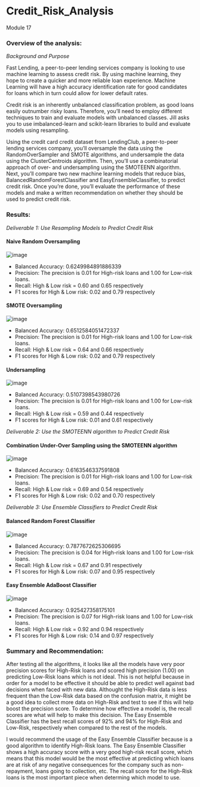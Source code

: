 # Credit_Risk_Analysis
Module 17

### Overview of the analysis:

*Background and Purpose*

Fast Lending, a peer-to-peer lending services company is looking to use machine learning to assess credit risk. By using machine learning, they hope to create a quicker and more reliable loan experience. Machine Learning will have a high accuracy identification rate for good candidates for loans which in turn could allow for lower default rates. 

Credit risk is an inherently unbalanced classification problem, as good loans easily outnumber risky loans. Therefore, you’ll need to employ different techniques to train and evaluate models with unbalanced classes. Jill asks you to use imbalanced-learn and scikit-learn libraries to build and evaluate models using resampling.

Using the credit card credit dataset from LendingClub, a peer-to-peer lending services company, you’ll oversample the data using the RandomOverSampler and SMOTE algorithms, and undersample the data using the ClusterCentroids algorithm. Then, you’ll use a combinatorial approach of over- and undersampling using the SMOTEENN algorithm. Next, you’ll compare two new machine learning models that reduce bias, BalancedRandomForestClassifier and EasyEnsembleClassifier, to predict credit risk. Once you’re done, you’ll evaluate the performance of these models and make a written recommendation on whether they should be used to predict credit risk.

### Results: 

*Deliverable 1: Use Resampling Models to Predict Credit Risk*

#### Naive Random Oversampling

![image](https://github.com/nadiezhdamhb/Credit_Risk_Analysis/blob/main/Resources/Naive_random_model.png)

- Balanced Accuracy: 0.6249984891886339
- Precision: The precision is 0.01 for High-risk loans and 1.00 for Low-risk loans.
- Recall: High & Low risk = 0.60 and 0.65 respectively
- F1 scores for High & Low risk: 0.02 and 0.79 respectively

#### SMOTE Oversampling

![image](https://github.com/nadiezhdamhb/Credit_Risk_Analysis/blob/main/Resources/Smote_model.png)

- Balanced Accuracy: 0.6512584051472337
- Precision: The precision is 0.01 for High-risk loans and 1.00 for Low-risk loans.
- Recall: High & Low risk = 0.64 and 0.66 respectively
- F1 scores for High & Low risk: 0.02 and 0.79 respectively

#### Undersampling

![image](https://github.com/nadiezhdamhb/Credit_Risk_Analysis/blob/main/Resources/Undersampling_model.png)

- Balanced Accuracy: 0.5107398543980726
- Precision: The precision is 0.01 for High-risk loans and 1.00 for Low-risk loans.
- Recall: High & Low risk = 0.59 and 0.44 respectively
- F1 scores for High & Low risk: 0.01 and 0.61 respectively

*Deliverable 2: Use the SMOTEENN algorithm to Predict Credit Risk*

#### Combination Under-Over Sampling using the SMOTEENN algorithm

![image](https://github.com/nadiezhdamhb/Credit_Risk_Analysis/blob/main/Resources/Smoteen_algorithm.png)

- Balanced Accuracy: 0.6163546337591808
- Precision: The precision is 0.01 for High-risk loans and 1.00 for Low-risk loans.
- Recall: High & Low risk = 0.69 and 0.54 respectively
- F1 scores for High & Low risk: 0.02 and 0.70 respectively

*Deliverable 3: Use Ensemble Classifiers to Predict Credit Risk*


#### Balanced Random Forest Classifier

![image](https://github.com/nadiezhdamhb/Credit_Risk_Analysis/blob/main/Resources/Balanced_random_forest.png)

- Balanced Accuracy: 0.7877672625306695
- Precision: The precision is 0.04 for High-risk loans and 1.00 for Low-risk loans.
- Recall: High & Low risk = 0.67 and 0.91 respectively
- F1 scores for High & Low risk: 0.07 and 0.95 respectively

#### Easy Ensemble AdaBoost Classifier

![image](https://github.com/nadiezhdamhb/Credit_Risk_Analysis/blob/main/Resources/Easy%20Ensemble%20AdaBoosting.png)

- Balanced Accuracy: 0.925427358175101
- Precision: The precision is 0.07 for High-risk loans and 1.00 for Low-risk loans.
- Recall: High & Low risk = 0.92 and 0.94 respectively
- F1 scores for High & Low risk: 0.14 and 0.97 respectively

### Summary and Recommendation: 

After testing all the algorithms, it looks like all the models have very poor precision scores for High-Risk loans and scored high precision (1.00) on predicting Low-Risk loans which is not ideal. This is not helpful because in order for a model to be effective it should be able to predict well against bad decisions when faced with new data. Althought the High-Risk data is less frequent than the Low-Risk data based on the confusion matrix, it might be a good idea to collect more data on High-Risk and test to see if this will help boost the precision score. To determine how effective a model is, the recall scores are what will help to make this decision. The Easy Ensemble Classifier has the best recall scores of 92% and 94% for High-Risk and Low-Risk, respectively when compared to the rest of the models.

I would recommend the usage of the Easy Ensemble Classifier because is a good algorithm to identify High-Risk loans. The Easy Ensemble Classifier shows a high accuracy score with a very good high-risk recall score, which means that this model would be the most effective at predicting which loans are at risk of any negative consequences for the company such as non-repayment, loans going to collection, etc. The recall score for the High-Risk loans is the most important piece when determing which model to use.
